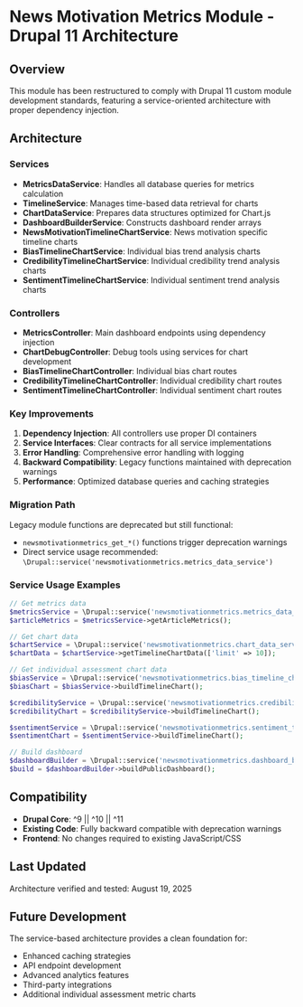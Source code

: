 # News Motivation Metrics Module - Drupal 11 Architecture

## Overview

This module has been restructured to comply with Drupal 11 custom module development standards, featuring a service-oriented architecture with proper dependency injection.

## Architecture

### Services

- **MetricsDataService**: Handles all database queries for metrics calculation
- **TimelineService**: Manages time-based data retrieval for charts
- **ChartDataService**: Prepares data structures optimized for Chart.js
- **DashboardBuilderService**: Constructs dashboard render arrays
- **NewsMotivationTimelineChartService**: News motivation specific timeline charts
- **BiasTimelineChartService**: Individual bias trend analysis charts
- **CredibilityTimelineChartService**: Individual credibility trend analysis charts
- **SentimentTimelineChartService**: Individual sentiment trend analysis charts

### Controllers

- **MetricsController**: Main dashboard endpoints using dependency injection
- **ChartDebugController**: Debug tools using services for chart development
- **BiasTimelineChartController**: Individual bias chart routes
- **CredibilityTimelineChartController**: Individual credibility chart routes
- **SentimentTimelineChartController**: Individual sentiment chart routes

### Key Improvements

1. **Dependency Injection**: All controllers use proper DI containers
2. **Service Interfaces**: Clear contracts for all service implementations
3. **Error Handling**: Comprehensive error handling with logging
4. **Backward Compatibility**: Legacy functions maintained with deprecation warnings
5. **Performance**: Optimized database queries and caching strategies

### Migration Path

Legacy module functions are deprecated but still functional:
- `newsmotivationmetrics_get_*()` functions trigger deprecation warnings
- Direct service usage recommended: `\Drupal::service('newsmotivationmetrics.metrics_data_service')`

### Service Usage Examples

```php
// Get metrics data
$metricsService = \Drupal::service('newsmotivationmetrics.metrics_data_service');
$articleMetrics = $metricsService->getArticleMetrics();

// Get chart data
$chartService = \Drupal::service('newsmotivationmetrics.chart_data_service');
$chartData = $chartService->getTimelineChartData(['limit' => 10]);

// Get individual assessment chart data
$biasService = \Drupal::service('newsmotivationmetrics.bias_timeline_chart_service');
$biasChart = $biasService->buildTimelineChart();

$credibilityService = \Drupal::service('newsmotivationmetrics.credibility_timeline_chart_service');
$credibilityChart = $credibilityService->buildTimelineChart();

$sentimentService = \Drupal::service('newsmotivationmetrics.sentiment_timeline_chart_service');
$sentimentChart = $sentimentService->buildTimelineChart();

// Build dashboard
$dashboardBuilder = \Drupal::service('newsmotivationmetrics.dashboard_builder');
$build = $dashboardBuilder->buildPublicDashboard();
```

## Compatibility

- **Drupal Core**: ^9 || ^10 || ^11
- **Existing Code**: Fully backward compatible with deprecation warnings
- **Frontend**: No changes required to existing JavaScript/CSS

## Last Updated

Architecture verified and tested: August 19, 2025

## Future Development

The service-based architecture provides a clean foundation for:
- Enhanced caching strategies
- API endpoint development
- Advanced analytics features
- Third-party integrations
- Additional individual assessment metric charts
